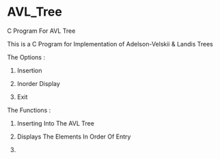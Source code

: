 # AVL_Tree
C Program For AVL Tree

This is a C Program for Implementation of Adelson-Velskii & Landis Trees

The Options :
  1. Insertion
  
  2. Inorder Display
  
  3. Exit
  
The Functions :

  1. Inserting Into The AVL Tree
  
  2. Displays The Elements In Order Of Entry
  
  3.
